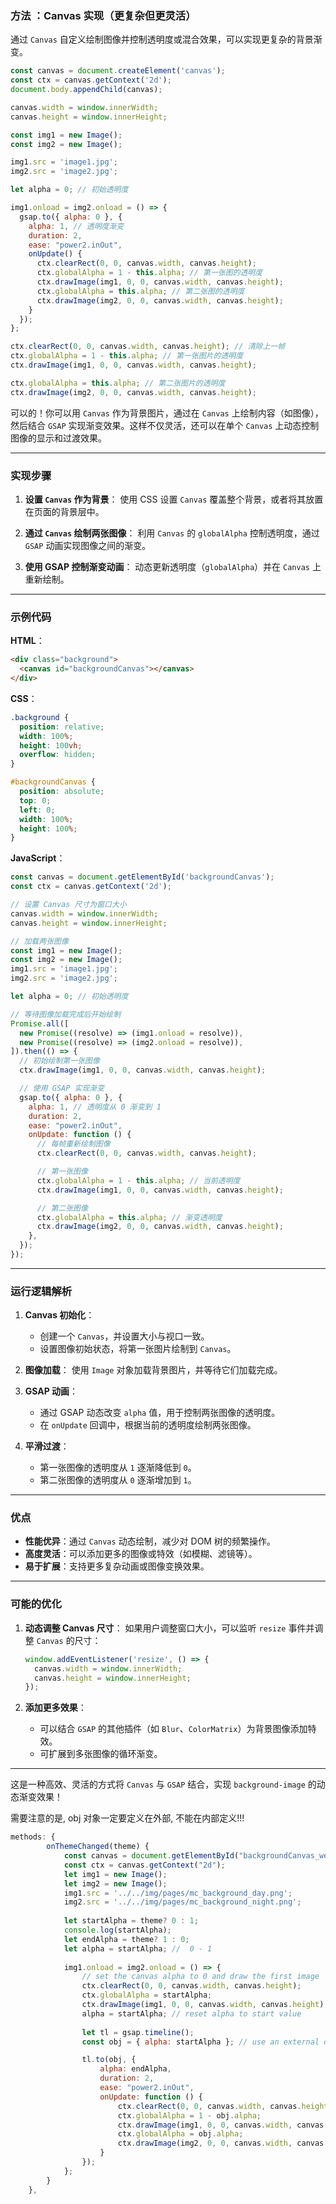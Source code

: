 ### 方法 ：Canvas 实现（更复杂但更灵活）
通过 `Canvas` 自定义绘制图像并控制透明度或混合效果，可以实现更复杂的背景渐变。

```js
const canvas = document.createElement('canvas');
const ctx = canvas.getContext('2d');
document.body.appendChild(canvas);

canvas.width = window.innerWidth;
canvas.height = window.innerHeight;

const img1 = new Image();
const img2 = new Image();

img1.src = 'image1.jpg';
img2.src = 'image2.jpg';

let alpha = 0; // 初始透明度

img1.onload = img2.onload = () => {
  gsap.to({ alpha: 0 }, {
    alpha: 1, // 透明度渐变
    duration: 2,
    ease: "power2.inOut",
    onUpdate() {
      ctx.clearRect(0, 0, canvas.width, canvas.height);
      ctx.globalAlpha = 1 - this.alpha; // 第一张图的透明度
      ctx.drawImage(img1, 0, 0, canvas.width, canvas.height);
      ctx.globalAlpha = this.alpha; // 第二张图的透明度
      ctx.drawImage(img2, 0, 0, canvas.width, canvas.height);
    }
  });
};

```




```js
ctx.clearRect(0, 0, canvas.width, canvas.height); // 清除上一帧
ctx.globalAlpha = 1 - this.alpha; // 第一张图片的透明度
ctx.drawImage(img1, 0, 0, canvas.width, canvas.height);

ctx.globalAlpha = this.alpha; // 第二张图片的透明度
ctx.drawImage(img2, 0, 0, canvas.width, canvas.height);
```








可以的！你可以用 `Canvas` 作为背景图片，通过在 `Canvas` 上绘制内容（如图像），然后结合 `GSAP` 实现渐变效果。这样不仅灵活，还可以在单个 `Canvas` 上动态控制图像的显示和过渡效果。

---

### 实现步骤

1. **设置 `Canvas` 作为背景**：
   使用 CSS 设置 `Canvas` 覆盖整个背景，或者将其放置在页面的背景层中。

2. **通过 `Canvas` 绘制两张图像**：
   利用 `Canvas` 的 `globalAlpha` 控制透明度，通过 `GSAP` 动画实现图像之间的渐变。

3. **使用 GSAP 控制渐变动画**：
   动态更新透明度（`globalAlpha`）并在 `Canvas` 上重新绘制。

---

### 示例代码

**HTML**：
```html
<div class="background">
  <canvas id="backgroundCanvas"></canvas>
</div>
```

**CSS**：
```css
.background {
  position: relative;
  width: 100%;
  height: 100vh;
  overflow: hidden;
}

#backgroundCanvas {
  position: absolute;
  top: 0;
  left: 0;
  width: 100%;
  height: 100%;
}
```

**JavaScript**：
```javascript
const canvas = document.getElementById('backgroundCanvas');
const ctx = canvas.getContext('2d');

// 设置 Canvas 尺寸为窗口大小
canvas.width = window.innerWidth;
canvas.height = window.innerHeight;

// 加载两张图像
const img1 = new Image();
const img2 = new Image();
img1.src = 'image1.jpg';
img2.src = 'image2.jpg';

let alpha = 0; // 初始透明度

// 等待图像加载完成后开始绘制
Promise.all([
  new Promise((resolve) => (img1.onload = resolve)),
  new Promise((resolve) => (img2.onload = resolve)),
]).then(() => {
  // 初始绘制第一张图像
  ctx.drawImage(img1, 0, 0, canvas.width, canvas.height);

  // 使用 GSAP 实现渐变
  gsap.to({ alpha: 0 }, {
    alpha: 1, // 透明度从 0 渐变到 1
    duration: 2,
    ease: "power2.inOut",
    onUpdate: function () {
      // 每帧重新绘制图像
      ctx.clearRect(0, 0, canvas.width, canvas.height);

      // 第一张图像
      ctx.globalAlpha = 1 - this.alpha; // 当前透明度
      ctx.drawImage(img1, 0, 0, canvas.width, canvas.height);

      // 第二张图像
      ctx.globalAlpha = this.alpha; // 渐变透明度
      ctx.drawImage(img2, 0, 0, canvas.width, canvas.height);
    },
  });
});
```

---

### 运行逻辑解析

1. **Canvas 初始化**：
   - 创建一个 `Canvas`，并设置大小与视口一致。
   - 设置图像初始状态，将第一张图片绘制到 `Canvas`。

2. **图像加载**：
   使用 `Image` 对象加载背景图片，并等待它们加载完成。

3. **GSAP 动画**：
   - 通过 GSAP 动态改变 `alpha` 值，用于控制两张图像的透明度。
   - 在 `onUpdate` 回调中，根据当前的透明度绘制两张图像。

4. **平滑过渡**：
   - 第一张图像的透明度从 `1` 逐渐降低到 `0`。
   - 第二张图像的透明度从 `0` 逐渐增加到 `1`。

---

### 优点

- **性能优异**：通过 `Canvas` 动态绘制，减少对 DOM 树的频繁操作。
- **高度灵活**：可以添加更多的图像或特效（如模糊、滤镜等）。
- **易于扩展**：支持更多复杂动画或图像变换效果。

---

### 可能的优化

1. **动态调整 Canvas 尺寸**：
   如果用户调整窗口大小，可以监听 `resize` 事件并调整 `Canvas` 的尺寸：
   ```javascript
   window.addEventListener('resize', () => {
     canvas.width = window.innerWidth;
     canvas.height = window.innerHeight;
   });
   ```

2. **添加更多效果**：
   - 可以结合 `GSAP` 的其他插件（如 `Blur`、`ColorMatrix`）为背景图像添加特效。
   - 可扩展到多张图像的循环渐变。

---

这是一种高效、灵活的方式将 `Canvas` 与 `GSAP` 结合，实现 `background-image` 的动态渐变效果！




需要注意的是, obj 对象一定要定义在外部, 不能在内部定义!!!

```js
methods: {
        onThemeChanged(theme) {
            const canvas = document.getElementById("backgroundCanvas_welcomePage");
            const ctx = canvas.getContext("2d");
            let img1 = new Image();
            let img2 = new Image();
            img1.src = '../../img/pages/mc_background_day.png';
            img2.src = '../../img/pages/mc_background_night.png';
            
            let startAlpha = theme? 0 : 1;
            console.log(startAlpha);
            let endAlpha = theme? 1 : 0;
            let alpha = startAlpha; //  0 - 1 
            
            img1.onload = img2.onload = () => {
                // set the canvas alpha to 0 and draw the first image
                ctx.clearRect(0, 0, canvas.width, canvas.height);
                ctx.globalAlpha = startAlpha;
                ctx.drawImage(img1, 0, 0, canvas.width, canvas.height);
                alpha = startAlpha; // reset alpha to start value
                
                let tl = gsap.timeline();
                const obj = { alpha: startAlpha }; // use an external object to keep track of alpha value

                tl.to(obj, {
                    alpha: endAlpha,
                    duration: 2,
                    ease: "power2.inOut",
                    onUpdate: function () {
                        ctx.clearRect(0, 0, canvas.width, canvas.height); // clear the canvas
                        ctx.globalAlpha = 1 - obj.alpha;
                        ctx.drawImage(img1, 0, 0, canvas.width, canvas.height);
                        ctx.globalAlpha = obj.alpha;
                        ctx.drawImage(img2, 0, 0, canvas.width, canvas.height);
                    }
                });
            };
        }
    },
```